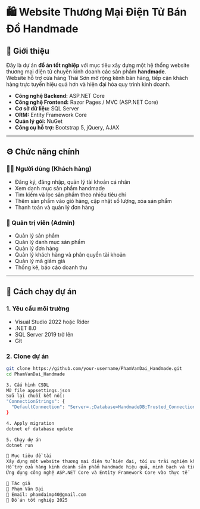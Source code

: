 # 🛍️ Website Thương Mại Điện Tử Bán Đồ Handmade

## 📌 Giới thiệu
Đây là dự án **đồ án tốt nghiệp** với mục tiêu xây dựng một hệ thống website thương mại điện tử chuyên kinh doanh các sản phẩm **handmade**.  
Website hỗ trợ cửa hàng Thái Sơn mở rộng kênh bán hàng, tiếp cận khách hàng trực tuyến hiệu quả hơn và hiện đại hóa quy trình kinh doanh.

- **Công nghệ Backend:** ASP.NET Core  
- **Công nghệ Frontend:** Razor Pages / MVC (ASP.NET Core)  
- **Cơ sở dữ liệu:** SQL Server  
- **ORM:** Entity Framework Core  
- **Quản lý gói:** NuGet  
- **Công cụ hỗ trợ:** Bootstrap 5, jQuery, AJAX  

---

## ⚙️ Chức năng chính

### 👨‍💻 Người dùng (Khách hàng)
- Đăng ký, đăng nhập, quản lý tài khoản cá nhân  
- Xem danh mục sản phẩm handmade  
- Tìm kiếm và lọc sản phẩm theo nhiều tiêu chí  
- Thêm sản phẩm vào giỏ hàng, cập nhật số lượng, xóa sản phẩm  
- Thanh toán và quản lý đơn hàng  

### 🛒 Quản trị viên (Admin)
- Quản lý sản phẩm  
- Quản lý danh mục sản phẩm  
- Quản lý đơn hàng  
- Quản lý khách hàng và phân quyền tài khoản  
- Quản lý mã giảm giá 
- Thống kê, báo cáo doanh thu  

---

## 🚀 Cách chạy dự án

### 1. Yêu cầu môi trường
- Visual Studio 2022 hoặc Rider  
- .NET 8.0
- SQL Server 2019 trở lên  
- Git  

### 2. Clone dự án
```bash
git clone https://github.com/your-username/PhamVanDai_Handmade.git
cd PhamVanDai_Handmade

3. Cấu hình CSDL
Mở file appsettings.json
Sửa lại chuỗi kết nối:
"ConnectionStrings": {
  "DefaultConnection": "Server=.;Database=HandmadeDB;Trusted_Connection=True;MultipleActiveResultSets=true"
}

4. Apply migration
dotnet ef database update

5. Chạy dự án
dotnet run

🎯 Mục tiêu đề tài
Xây dựng một website thương mại điện tử hiện đại, tối ưu trải nghiệm khách hàng
Hỗ trợ cửa hàng kinh doanh sản phẩm handmade hiệu quả, minh bạch và tiện lợi
Ứng dụng công nghệ ASP.NET Core và Entity Framework Core vào thực tế

📌 Tác giả
👤 Phạm Văn Đại
📧 Email: phamdaimp40@gmail.com
📅 Đồ án tốt nghiệp 2025
